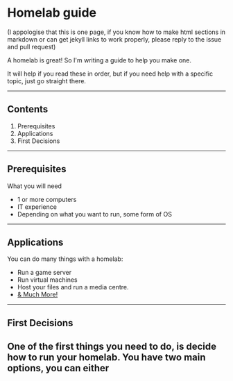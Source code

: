 # Homelab guide

(I appologise that this is one page, if you know how to make html sections in markdown or can get jekyll links to work properly, please reply to the issue and pull request)

A homelab is great! So I'm writing a guide to help you make one.

It will help if you read these in order, but if you need help with a specific topic, just go straight there.

---

## Contents
1. Prerequisites
2. Applications
3. First Decisions

---

## Prerequisites

What you will need
- 1 or more computers
- IT experience
- Depending on what you want to run, some form of OS
---

## Applications
You can do many things with a homelab:
- Run a game server
- Run virtual machines
- Host your files and run a media centre.
- [& Much More!](https://github.com/awesome-selfhosted/awesome-selfhosted)
---

## First Decisions
One of the first things you need to do, is decide how to run your homelab.
You have two main options, you can either
- 

